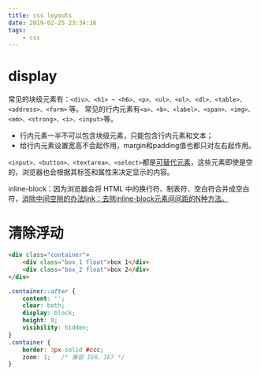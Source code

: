 ```yaml
---
title: css loyouts
date: 2019-02-25 23:34:16
tags:
    - css
---
```

# display

常见的块级元素有：`<div>、<h1> ~ <h6>、<p>、<ul>、<ol>、<dl>、<table>、<address>、<form>` 等。
常见的行内元素有` <a>、<b>、<label>、<span>、<img>、<em>、<strong>、<i>、<input> `等。
- 行内元素一半不可以包含块级元素，只能包含行内元素和文本；
- 给行内元素设置宽高不会起作用，margin和padding值也都只对左右起作用。

`<input>、<button>、<textarea>、<select>`都是[可替代元素](https://developer.mozilla.org/zh-CN/docs/Web/CSS/Replaced_element)，这些元素即使是空的，浏览器也会根据其标签和属性来决定显示的内容。

inline-block：因为浏览器会将 HTML 中的换行符、制表符、空白符合并成空白符，[消除中间空隙的办法link：去除inline-block元素间间距的N种方法。](https://www.zhangxinxu.com/wordpress/2012/04/inline-block-space-remove-%E5%8E%BB%E9%99%A4%E9%97%B4%E8%B7%9D/)

# 清除浮动
```html
<div class="container">
    <div class="box_1 float">box 1</div>
    <div class="box_2 float">box 2</div>
</div>
```

```css
.container::after {
    content: '';
    clear: both;
    display: block;
    height: 0;
    visibility: hidden;
}
.container {
    border: 3px solid #ccc;
    zoom: 1;   /* 兼容 IE6、IE7 */
}
```








